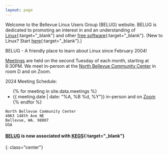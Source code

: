 ```yaml
---
layout: page
---
```

Welcome to the Bellevue Linux Users Group (BELUG) website. BELUG is dedicated to promoting an interest in and an understanding of [Linux](https://www.linfo.org/linuxdef.html){:target="_blank"} and other [free software](https://www.linfo.org/free_software.html){:target="_blank"}. (New to Linux? Start [here](http://www.linfo.org/newbies.html){:target="_blank"}.)

BELUG - A friendly place to learn about Linux since February 2004!

[Meetings](/meetings) are held on the second Tuesday of each month, starting at 6:30PM. We meet in-person at the [North Bellevue Community Center](https://bellevuewa.gov/city-government/departments/parks/community-centers/north-bellevue-community-center) in room D and on Zoom.

2024 Meeting Schedule:

<ul>
{% for meeting in site.data.meetings %}
  <li>
      {{ meeting.date  | date: "%A, %B %d, %Y"}} in-person and on <a href="https://us02web.zoom.us/j/131116407?pwd=OFkwZzZWMVhDdlhMTU91K2lOVkQvZz09">Zoom</a>
  </li>
{% endfor %}
</ul>

```
North Bellevue Community Center
4063 148th Ave NE
Bellevue, WA. 98007
USA
```

#### [BELUG](/index.html) is now associated with [KEGS](https://kegs.org){:target="_blank"}
{: class="center"}
